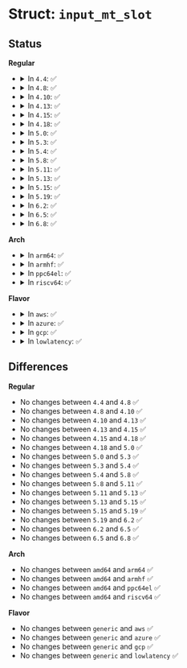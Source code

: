 # Struct: <code>input_mt_slot</code>

## Status
<b>Regular</b>
<ul>
<li>
<details>
<summary>In <code>4.4</code>: ✅</summary>

```c
struct input_mt_slot {
    int abs[14];
    unsigned int frame;
    unsigned int key;
};
```
</details>
</li>
<li>
<details>
<summary>In <code>4.8</code>: ✅</summary>

```c
struct input_mt_slot {
    int abs[14];
    unsigned int frame;
    unsigned int key;
};
```
</details>
</li>
<li>
<details>
<summary>In <code>4.10</code>: ✅</summary>

```c
struct input_mt_slot {
    int abs[14];
    unsigned int frame;
    unsigned int key;
};
```
</details>
</li>
<li>
<details>
<summary>In <code>4.13</code>: ✅</summary>

```c
struct input_mt_slot {
    int abs[14];
    unsigned int frame;
    unsigned int key;
};
```
</details>
</li>
<li>
<details>
<summary>In <code>4.15</code>: ✅</summary>

```c
struct input_mt_slot {
    int abs[14];
    unsigned int frame;
    unsigned int key;
};
```
</details>
</li>
<li>
<details>
<summary>In <code>4.18</code>: ✅</summary>

```c
struct input_mt_slot {
    int abs[14];
    unsigned int frame;
    unsigned int key;
};
```
</details>
</li>
<li>
<details>
<summary>In <code>5.0</code>: ✅</summary>

```c
struct input_mt_slot {
    int abs[14];
    unsigned int frame;
    unsigned int key;
};
```
</details>
</li>
<li>
<details>
<summary>In <code>5.3</code>: ✅</summary>

```c
struct input_mt_slot {
    int abs[14];
    unsigned int frame;
    unsigned int key;
};
```
</details>
</li>
<li>
<details>
<summary>In <code>5.4</code>: ✅</summary>

```c
struct input_mt_slot {
    int abs[14];
    unsigned int frame;
    unsigned int key;
};
```
</details>
</li>
<li>
<details>
<summary>In <code>5.8</code>: ✅</summary>

```c
struct input_mt_slot {
    int abs[14];
    unsigned int frame;
    unsigned int key;
};
```
</details>
</li>
<li>
<details>
<summary>In <code>5.11</code>: ✅</summary>

```c
struct input_mt_slot {
    int abs[14];
    unsigned int frame;
    unsigned int key;
};
```
</details>
</li>
<li>
<details>
<summary>In <code>5.13</code>: ✅</summary>

```c
struct input_mt_slot {
    int abs[14];
    unsigned int frame;
    unsigned int key;
};
```
</details>
</li>
<li>
<details>
<summary>In <code>5.15</code>: ✅</summary>

```c
struct input_mt_slot {
    int abs[14];
    unsigned int frame;
    unsigned int key;
};
```
</details>
</li>
<li>
<details>
<summary>In <code>5.19</code>: ✅</summary>

```c
struct input_mt_slot {
    int abs[14];
    unsigned int frame;
    unsigned int key;
};
```
</details>
</li>
<li>
<details>
<summary>In <code>6.2</code>: ✅</summary>

```c
struct input_mt_slot {
    int abs[14];
    unsigned int frame;
    unsigned int key;
};
```
</details>
</li>
<li>
<details>
<summary>In <code>6.5</code>: ✅</summary>

```c
struct input_mt_slot {
    int abs[14];
    unsigned int frame;
    unsigned int key;
};
```
</details>
</li>
<li>
<details>
<summary>In <code>6.8</code>: ✅</summary>

```c
struct input_mt_slot {
    int abs[14];
    unsigned int frame;
    unsigned int key;
};
```
</details>
</li>
</ul>
<b>Arch</b>
<ul>
<li>
<details>
<summary>In <code>arm64</code>: ✅</summary>

```c
struct input_mt_slot {
    int abs[14];
    unsigned int frame;
    unsigned int key;
};
```
</details>
</li>
<li>
<details>
<summary>In <code>armhf</code>: ✅</summary>

```c
struct input_mt_slot {
    int abs[14];
    unsigned int frame;
    unsigned int key;
};
```
</details>
</li>
<li>
<details>
<summary>In <code>ppc64el</code>: ✅</summary>

```c
struct input_mt_slot {
    int abs[14];
    unsigned int frame;
    unsigned int key;
};
```
</details>
</li>
<li>
<details>
<summary>In <code>riscv64</code>: ✅</summary>

```c
struct input_mt_slot {
    int abs[14];
    unsigned int frame;
    unsigned int key;
};
```
</details>
</li>
</ul>
<b>Flavor</b>
<ul>
<li>
<details>
<summary>In <code>aws</code>: ✅</summary>

```c
struct input_mt_slot {
    int abs[14];
    unsigned int frame;
    unsigned int key;
};
```
</details>
</li>
<li>
<details>
<summary>In <code>azure</code>: ✅</summary>

```c
struct input_mt_slot {
    int abs[14];
    unsigned int frame;
    unsigned int key;
};
```
</details>
</li>
<li>
<details>
<summary>In <code>gcp</code>: ✅</summary>

```c
struct input_mt_slot {
    int abs[14];
    unsigned int frame;
    unsigned int key;
};
```
</details>
</li>
<li>
<details>
<summary>In <code>lowlatency</code>: ✅</summary>

```c
struct input_mt_slot {
    int abs[14];
    unsigned int frame;
    unsigned int key;
};
```
</details>
</li>
</ul>

## Differences
<b>Regular</b>
<ul>
<li>
No changes between <code>4.4</code> and <code>4.8</code> ✅
</li>
<li>
No changes between <code>4.8</code> and <code>4.10</code> ✅
</li>
<li>
No changes between <code>4.10</code> and <code>4.13</code> ✅
</li>
<li>
No changes between <code>4.13</code> and <code>4.15</code> ✅
</li>
<li>
No changes between <code>4.15</code> and <code>4.18</code> ✅
</li>
<li>
No changes between <code>4.18</code> and <code>5.0</code> ✅
</li>
<li>
No changes between <code>5.0</code> and <code>5.3</code> ✅
</li>
<li>
No changes between <code>5.3</code> and <code>5.4</code> ✅
</li>
<li>
No changes between <code>5.4</code> and <code>5.8</code> ✅
</li>
<li>
No changes between <code>5.8</code> and <code>5.11</code> ✅
</li>
<li>
No changes between <code>5.11</code> and <code>5.13</code> ✅
</li>
<li>
No changes between <code>5.13</code> and <code>5.15</code> ✅
</li>
<li>
No changes between <code>5.15</code> and <code>5.19</code> ✅
</li>
<li>
No changes between <code>5.19</code> and <code>6.2</code> ✅
</li>
<li>
No changes between <code>6.2</code> and <code>6.5</code> ✅
</li>
<li>
No changes between <code>6.5</code> and <code>6.8</code> ✅
</li>
</ul>
<b>Arch</b>
<ul>
<li>
No changes between <code>amd64</code> and <code>arm64</code> ✅
</li>
<li>
No changes between <code>amd64</code> and <code>armhf</code> ✅
</li>
<li>
No changes between <code>amd64</code> and <code>ppc64el</code> ✅
</li>
<li>
No changes between <code>amd64</code> and <code>riscv64</code> ✅
</li>
</ul>
<b>Flavor</b>
<ul>
<li>
No changes between <code>generic</code> and <code>aws</code> ✅
</li>
<li>
No changes between <code>generic</code> and <code>azure</code> ✅
</li>
<li>
No changes between <code>generic</code> and <code>gcp</code> ✅
</li>
<li>
No changes between <code>generic</code> and <code>lowlatency</code> ✅
</li>
</ul>
